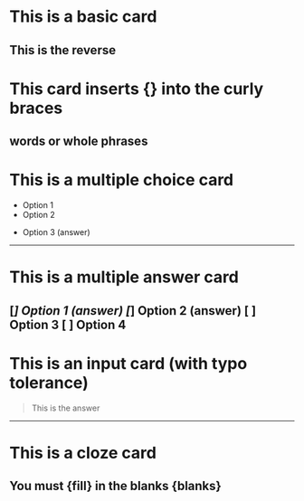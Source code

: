 # This is a basic card
This is the reverse
---
# This card inserts {} into the curly braces
words
or whole phrases
---
# This is a multiple choice card
- Option 1
- Option 2
* Option 3 (answer)
---
# This is a multiple answer card
[*] Option 1 (answer)
[*] Option 2 (answer)
[ ] Option 3
[ ] Option 4
---
# This is an input card (with typo tolerance)
> This is the answer
---
# This is a cloze card
You must {fill} in the blanks {blanks}
---